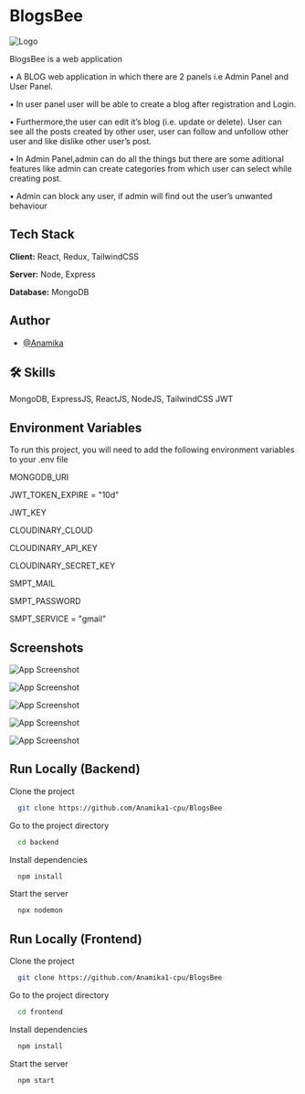 
# BlogsBee

![Logo](https://res.cloudinary.com/dcua2wckz/image/upload/c_pad,b_auto:predominant,fl_preserve_transparency/v1672762999/Blogs_Bee_vh2z1m.jpg)

BlogsBee is a web application  

• A BLOG web application in which there are 2 panels i.e Admin Panel and User Panel.

• In user panel user will be able to create a blog after registration and Login.

• Furthermore,the user can edit it’s blog (i.e. update or delete). User can see all the posts created by other user, user can
follow and unfollow other user and like dislike other user’s post.

• In Admin Panel,admin can do all the things but there are some aditional features like admin can create categories from
which user can select while creating post.

• Admin can block any user, if admin will find out the user’s unwanted behaviour
## Tech Stack

**Client:** React, Redux, TailwindCSS

**Server:** Node, Express

**Database:** MongoDB



## Author

- [@Anamika](https://github.com/Anamika1-cpu)


## 🛠 Skills
MongoDB, ExpressJS, ReactJS, NodeJS, TailwindCSS JWT


## Environment Variables

To run this project, you will need to add the following environment variables to your .env file

MONGODB_URI 

JWT_TOKEN_EXPIRE = "10d"

JWT_KEY

CLOUDINARY_CLOUD

CLOUDINARY_API_KEY 

CLOUDINARY_SECRET_KEY 

SMPT_MAIL 

SMPT_PASSWORD 

SMPT_SERVICE = "gmail"
## Screenshots
![App Screenshot](https://res.cloudinary.com/dcua2wckz/image/upload/v1672822715/pag1_wict89.jpg)

![App Screenshot](https://res.cloudinary.com/dcua2wckz/image/upload/v1672822707/page2_hhgzvd.jpg)

![App Screenshot](https://res.cloudinary.com/dcua2wckz/image/upload/v1672822703/page3_dxwbib.jpg)

![App Screenshot](https://res.cloudinary.com/dcua2wckz/image/upload/v1672822698/page4_ykksrm.jpg)

![App Screenshot](https://res.cloudinary.com/dcua2wckz/image/upload/v1672822614/page5_pkwjit.jpg)



## Run Locally (Backend)

Clone the project

```bash
  git clone https://github.com/Anamika1-cpu/BlogsBee
```

Go to the project directory

```bash
  cd backend
```

Install dependencies

```bash
  npm install
```

Start the server

```bash
  npx nodemon
```


## Run Locally (Frontend)

Clone the project

```bash
  git clone https://github.com/Anamika1-cpu/BlogsBee
```

Go to the project directory

```bash
  cd frontend
```

Install dependencies

```bash
  npm install
```

Start the server

```bash
  npm start
